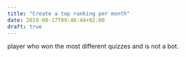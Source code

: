 ```yaml
---
title: "Create a top ranking per month"
date: 2019-08-17T09:46:44+02:00
draft: true
---
```


player who won the most different quizzes and is not a bot. 

